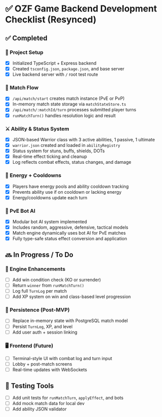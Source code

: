 # ✅ OZF Game Backend Development Checklist (Resynced)

## ✅ Completed

### 🔧 Project Setup
- [x] Initialized TypeScript + Express backend
- [x] Created `tsconfig.json`, `package.json`, and base server
- [x] Live backend server with `/` root test route

### 🔁 Match Flow
- [x] `/api/match/start` creates match instance (PvE or PvP)
- [x] In-memory match state storage via `matchStateStore.ts`
- [x] `/api/match/:matchId/turn` processes submitted player turns
- [x] `runMatchTurn()` handles resolution logic and result

### ⚔️ Ability & Status System
- [x] JSON-based Warrior class with 3 active abilities, 1 passive, 1 ultimate
- [x] `warrior.json` created and loaded in `abilityRegistry`
- [x] Status system for stuns, buffs, shields, DOTs
- [x] Real-time effect ticking and cleanup
- [x] Log reflects combat effects, status changes, and damage

### 🔋 Energy + Cooldowns
- [x] Players have energy pools and ability cooldown tracking
- [x] Prevents ability use if on cooldown or lacking energy
- [x] Energy/cooldowns update each turn

### 🤖 PvE Bot AI
- [x] Modular bot AI system implemented
- [x] Includes random, aggressive, defensive, tactical models
- [x] Match engine dynamically uses bot AI for PvE matches
- [x] Fully type-safe status effect conversion and application

## 🔜 In Progress / To Do

### 🧠 Engine Enhancements
- [ ] Add win condition check (KO or surrender)
- [ ] Return `winner` from `runMatchTurn()`
- [ ] Log full `TurnLog` per match
- [ ] Add XP system on win and class-based level progression

### 💾 Persistence (Post-MVP)
- [ ] Replace in-memory state with PostgreSQL match model
- [ ] Persist `TurnLog`, XP, and level
- [ ] Add user auth + session linking

### 🖥️ Frontend (Future)
- [ ] Terminal-style UI with combat log and turn input
- [ ] Lobby + post-match screens
- [ ] Real-time updates with WebSockets

## 🧪 Testing Tools
- [ ] Add unit tests for `runMatchTurn`, `applyEffect`, and bots
- [ ] Add mock match data for local dev
- [ ] Add ability JSON validator